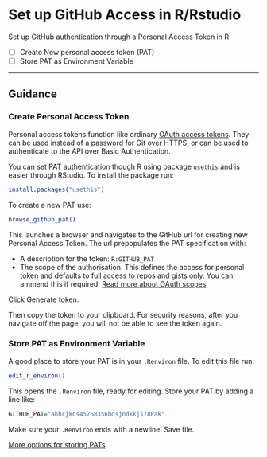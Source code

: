 # Set up GitHub Access in R/Rstudio

Set up GitHub authentication through a Personal Access Token in R

- [ ] Create New personal access token (PAT)
- [ ] Store PAT as Environment Variable

***

## Guidance

### Create Personal Access Token


Personal access tokens function like ordinary [OAuth access tokens](https://en.wikipedia.org/wiki/OAuth). They can be used instead of a password for Git over HTTPS, or can be used to authenticate to the API over Basic Authentication.

You can set PAT authentication though R using package [`usethis`](https://github.com/r-lib/usethis) and is easier through RStudio. To install the package run:

```r
install.packages("usethis")
```

To create a new PAT use:

```r
browse_github_pat()
```

This launches a browser and navigates to the GitHub url for creating new Personal Access Token. The url prepopulates the PAT specification with:

- A description for the token: `R:GITHUB_PAT`
- The scope of the authorisation. This defines the access for personal token and defaults to full access to repos and gists only. You can ammend this if required. [Read more about OAuth scopes](https://developer.github.com/apps/building-oauth-apps/understanding-scopes-for-oauth-apps/)


Click Generate token.

Then copy the token to your clipboard. For security reasons, after you navigate off the page, you will not be able to see the token again.

### Store PAT as Environment Variable

A good place to store your PAT is in your `.Renviron` file. To edit this file run:

```r
edit_r_environ()
```

This opens the `.Renviron` file, ready for editing. Store your PAT by adding a line like:

```r
GITHUB_PAT="ahhcjkds45768356bdsjndkkjs78Pak"
```
Make sure your `.Renviron` ends with a newline! Save file.


[More options for storing PATs](https://stackoverflow.com/questions/46645843/where-to-store-the-personal-access-token-from-github)
